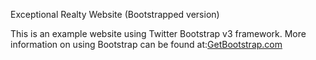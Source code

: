 Exceptional Realty Website (Bootstrapped version)

This is an example website using Twitter Bootstrap v3 framework. 
More information on using Bootstrap can be found at:[GetBootstrap.com](http://getbootstrap.com)
